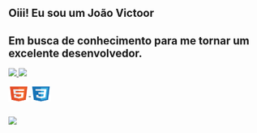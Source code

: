 ## Oiii! Eu sou um João Victoor
## Em busca de conhecimento para me tornar um excelente desenvolvedor.

 <div>
  <a href="https://github.com/joaosouzaa01">
  <img height = "180em" src = "https://github-readme-stats.vercel.app/api?username=joaosouzaa01&show_icons=true&theme=github_dark&include_all_commits=true&count_private=true" />
  <img height = "180em" src = "https://github-readme-stats.vercel.app/api/top-langs/?username=joaosouzaa01&layout=compact&langs_count=7&theme=github_dark" />
 </div>
  
  <div style = "display: inline_block"> <br>
    <img align = "center" alt = "joao-HTML" height = "30" width = "40" src ="https://raw.githubusercontent.com/devicons/devicon/master/icons/html5/html5-original.svg ">
  <img align = "center" alt = "joao-CSS" height = "30" width = "40" src ="https://raw.githubusercontent.com/devicons/devicon/master/icons/css3/css3-original.svg ">
   </div>
  
   ##
  
  <div>
    <a href="https://www.instagram.com/lopes_jajaoo_/" target="_blank"> <img src = "https://img.shields.io/badge/-Instagram-%23E4405F?style=for-the- emblema & logo = instagram & logoColor = white "target =" _ blank "> </a>
   </div>  
